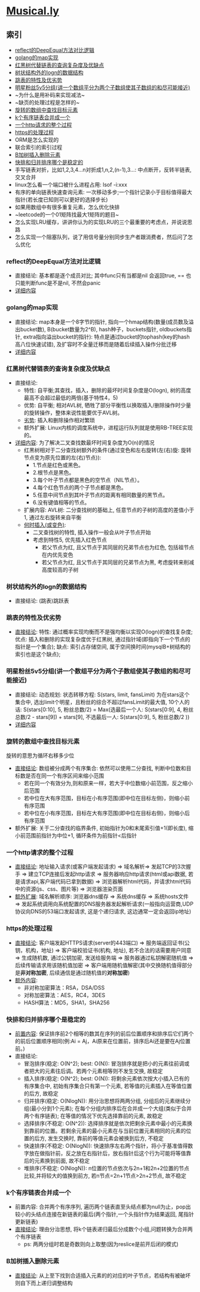 # [Musical.ly](https://www.nowcoder.com/discuss/79787?type=2&order=1&pos=5&page=1)

## 索引
- [reflect的DeepEqual方法对比逻辑](#reflect的DeepEqual方法对比逻辑)
- [golang的map实现](#golang的map实现)
- [红黑树代替链表的查询复杂度及优缺点](#红黑树代替链表的查询复杂度及优缺点)
- [树状结构外的logn的数据结构](#树状结构外的logn的数据结构)
- [跳表的特性及优劣势](#跳表的特性及优劣势)
- [明星粉丝5v5分组(讲一个数组平分为两个子数组使其子数组的和尽可能接近)](#明星粉丝5v5分组讲一个数组平分为两个子数组使其子数组的和尽可能接近)
- ~为什么是用补码来实现减法~
- ~缺页的处理过程是怎样的~
- [旋转的数组中查找目标元素](#旋转的数组中查找目标元素)
- [k个有序链表合并成一个](#k个有序链表合并成一个)
- [一个http请求的整个过程](#一个http请求的整个过程)
- [https的处理过程](#https的处理过程)
- ORM是怎么实现的
- 联合索引的索引过程
- [B加树插入删除元素](#B加树插入删除元素)
- [快排和归并排序哪个是稳定的](#快排和归并排序哪个是稳定的)
- 手写链表对折，比如1,2,3,4…n对折成1,n,2,(n-1),3...: 中点断开，反转半链表, 交叉合并
- linux怎么看一个端口被什么进程占用: lsof -i:xxx
- 有序的单向链表快速查询元素: 一次移动多步;一个指针记录小于目标值得最大指针(若长度已知则可以更好的选择步长)
- 如果用数组中有很多重复元素，怎么优化快排
- ~leetcode的一个01矩阵找最大1矩阵的题目~
- 怎么实现LRU缓存，讲讲你认为的实现LRU的三个最重要的考虑点，并说说思路
- 怎么实现一个阻塞队列，说了用信号量分别同步生产者跟消费者，然后问了怎么优化

### reflect的DeepEqual方法对比逻辑
- 直接结论: 基本都是逐个成员对比; 其中func只有当都是nil 会返回true, == 也只能判断func是不是nil, 不然会panic
- [详细内容](https://golang.org/src/reflect/deepequal.go)

### golang的map实现
- 直接结论: map本身是一个8字节的指针, 指向一个hmap结构(数量(成员数及溢出bucket数), B(bucket数量为2^B), hash种子，buckets指针, oldbuckets指针, extra指向溢出bucket的指针): 特点是通过bucket的tophash(key的hash高八位快速试错), 及扩容时不全量迁移而是随着后续插入操作分批迁移
- [详细内容](/golang/basic/map.go)

### 红黑树代替链表的查询复杂度及优缺点
- 直接结论:
  - 特性: 自平衡;其查找，插入，删除的最坏时间复杂度是O(logn), 树的高度最高不会超过最低的两倍(基于特性4，5)
  - 优势: 自平衡; 相对AVL树, 牺牲了部分平衡性以换取插入/删除操作时少量的旋转操作，整体来说性能要优于AVL树。
  - [劣势](https://www.zhihu.com/question/27840936): 插入和删除操作相对繁琐
  - 额外扩展: Linux内核的调度系统中，进程运行队列就是使用RB-TREE实现的。
- [详细内容](https://juejin.im/post/5a27c6946fb9a04509096248): 为了解决二叉查找数最坏时间复杂度为O(n)的情况
  - 红黑树相对于二分查找树额外的条件(通过变色和左右旋转(左(右)旋: 旋转节点变为原先位置的左(右)节点)):
    - 1.节点是红色或黑色。
    - 2.根节点是黑色。
    - 3.每个叶子节点都是黑色的空节点（NIL节点）。
    - 4.每个红色节点的两个子节点都是黑色。
    - 5.任意中间节点到其叶子节点的距离有相同数量的黑节点。
    - 6.没有键值相等的节点。
  - 扩展内容: AVL树: 二分查找树的基础上, 任意节点的子树的高度的差值小于1, 通过左右旋转来自平衡
  - [何时插入(或变色)](https://www.cnblogs.com/wcd144140/p/5594746.html):
    - 二叉查找树的特性, 插入操作一般会从叶子节点开始
    - 考虑到特性5, 优先插入红色节点
      - 若父节点为红, 且父节点于其同层的兄弟节点也为红色, 包括祖节点在内优先变色
      - 若父节点为红, 且父节点于其同层的兄弟节点为黑, 考虑旋转来削减高度较高的子树

### 树状结构外的logn的数据结构
- 直接结论: (跳表)跳跃表

### 跳表的特性及优劣势
- [直接结论](https://blog.csdn.net/moakun/article/details/79928023): 特性: 通过概率实现均衡而不是强均衡以实现O(logn)的查找复杂度; 优点: 插入和删除的实现复杂度优于红黑树, 通过指针域(即指向下一个节点的指针是一个集合); 缺点: 索引占存储空间, 属于空间换时间(mysqlB+树结构的索引也是这个缺点);

### 明星粉丝5v5分组(讲一个数组平分为两个子数组使其子数组的和尽可能接近)
- 直接结论: 动态规划: 状态转移方程: S(stars, limit, fansLimit) 为在stars这个集合中, 选出limit个明星，且粉丝的综合不超过fansLimit的最大值, 10个人的话: S(stars[0:10], 5, 粉丝总数/2) = Max(选最后一个人: S(stars[0:9], 4, 粉丝总数/2 - stars[9]) + stars[9], 不选最后一人: S(stars[0:9], 5, 粉丝总数/2 ))
- [详细内容](https://www.zybuluo.com/Yano/note/253649#house-robber-ii)

### 旋转的数组中查找目标元素
旋转的意思为循环右移多少位
- [直接结论](https://leetcode.com/submissions/detail/166451714/): 数组被分成两个有序集合: 依然可以使用二分查找, 判断中位数和目标数是否在同一个有序区间来缩小范围
  - 若在同一个有效分为,则和原来一样，若大于中位数缩小前范围，反之缩小后范围
  - 若中位在大有序范围，目标在小有序范围(即中位在目标左侧)，则缩小前有序范围
  - 若中位在小有序范围，目标在大有序范围(即中位在目标右侧)，则缩小后有序范围
- 额外扩展: 关于二分查找的临界条件, 初始指针为0和末尾索引值+1(即长度), 缩小前范围前指针为中位+1, 循环条件为前指针<后指针

### 一个http请求的整个过程
- [直接结论](https://www.jianshu.com/p/a6a63e56a203): 地址输入请求(或客户端发起请求) => 域名解析=> 发起TCP的3次握手 => 建立TCP连接后发起http请求 => 服务器响应http请求(html或api数据, 若是请求api,客户端代码已拿到数据) => 浏览器解析html代码，并请求html代码中的资源(js、css、图片等) => 浏览器渲染页面
- [额外扩展](https://www.jianshu.com/p/a6a63e56a203): 域名解析顺序: 浏览器dns缓存 => 系统dns缓存 => 系统hosts文件 => 发起系统调用向系统配置的DNS服务器发起解析请求(一般指向运营商,UDP协议向DNS的53端口发起请求, 这是个递归请求, 这边通常一定会返回ip地址)

### https的处理过程
- [直接结论](https://juejin.im/post/5ab074785188255580020fa5): 客户端发起HTTPS请求(server的443端口) => 服务端返回证书(公钥，机构，地址) => 客户端校验证书(机构, 地址), 若不合法的话需要用户同意 => 生成随机数, 通过公钥加密, 发送给服务端 => 服务器通过私钥解密随机值 => 后续传输请求用该随机值加密 => 客户端用随机值解密(其中交换随机值得部分是**非对称加密**, 后续通信是通过随机值的**对称加密**)
- [额外内容](http://www.cnblogs.com/binyue/p/4500578.html):
  - 非对称加密算法：RSA，DSA/DSS
  - 对称加密算法：AES，RC4，3DES
  - HASH算法：MD5，SHA1，SHA256

### 快排和归并排序哪个是稳定的
- [前置内容](https://www.cnblogs.com/codingmylife/archive/2012/10/21/2732980.html): 保证排序前2个相等的数其在序列的前后位置顺序和排序后它们两个的前后位置顺序相同(例:Ai = Aj，Ai原来在位置前，排序后Ai还是要在Aj位置前。)
- 直接结论:
  - 冒泡排序(稳定: O(N^2); best: O(N)): 冒泡排序就是把小的元素往前调或者把大的元素往后调。若两个元素相等则不发生交换, 故稳定
  - 插入排序(稳定: O(N^2); best: O(N)): 将剩余元素依次按大小插入已有的有序集合中, 初始有序集合只有第一个元素, 若等值的元素插入在等值位置的后方, 故稳定
  - 归并排序(稳定: O(NlogN)): 用分治思想将两两分组, 分组后的元素继续分组(最小分到1个元素); 在每个分组内排序后在合并成一个大组(类似于合并两个有序链表); 在等值的情况下优先选择靠前的元素, 故稳定
  - 选择排序(不稳定: O(N^2)): 选择排序就是依次把剩余元素中最小的元素换到靠前的位置。若剩余元素的最小元素在与当前位置元素相同的元素的位置的后方, 发生交换时, 靠前的等值元素会被换到后方, 不稳定
  - 快速排序(不稳定: O(NlogN)): 快速排序左右两个指针，将小于基准值得数字放在做指针前，反之放在右指针后，放右指针后这个行为可能将等值靠后的元素换到前面, 故不稳定
  - 堆排序(不稳定: O(NlogN)): n位置的节点依次与2n+1和2n+2位置的节点比较,并将较大的值换到前方, 若n节点=2n+1节点>2n+2节点, 故不稳定

### k个有序链表合并成一个
- 前置内容: 合并两个有序序列, 遍历两个链表直至头结点都为null为止，pop出较小的头结点连接在新链表的最后(两个指针,一个头指针作为结果返回, 尾指针更新链表)
- [直接结论](https://leetcode.com/submissions/detail/166802982/): 理由分治思想, 将k个链表递归最后分成数个小组,问题转换为合并两个有序链表
  - ps: 两两分组时若是奇数则向上取整(因为reslice是前开后闭的模式)

### B加树插入删除元素
- [直接结论](https://yq.aliyun.com/articles/9280): 从上至下找到合适插入元素的的对应的叶子节点，若结构有被破坏则自下而上递归调整结构
